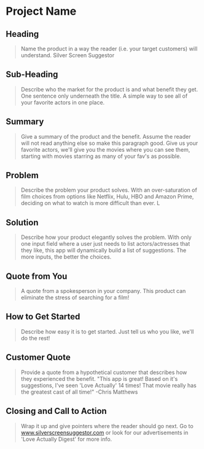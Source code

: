 # Project Name #

<!-- 
> This material was originally posted [here](http://www.quora.com/What-is-Amazons-approach-to-product-development-and-product-management). It is reproduced here for posterities sake.

There is an approach called "working backwards" that is widely used at Amazon. They work backwards from the customer, rather than starting with an idea for a product and trying to bolt customers onto it. While working backwards can be applied to any specific product decision, using this approach is especially important when developing new products or features.

For new initiatives a product manager typically starts by writing an internal press release announcing the finished product. The target audience for the press release is the new/updated product's customers, which can be retail customers or internal users of a tool or technology. Internal press releases are centered around the customer problem, how current solutions (internal or external) fail, and how the new product will blow away existing solutions.

If the benefits listed don't sound very interesting or exciting to customers, then perhaps they're not (and shouldn't be built). Instead, the product manager should keep iterating on the press release until they've come up with benefits that actually sound like benefits. Iterating on a press release is a lot less expensive than iterating on the product itself (and quicker!).

If the press release is more than a page and a half, it is probably too long. Keep it simple. 3-4 sentences for most paragraphs. Cut out the fat. Don't make it into a spec. You can accompany the press release with a FAQ that answers all of the other business or execution questions so the press release can stay focused on what the customer gets. My rule of thumb is that if the press release is hard to write, then the product is probably going to suck. Keep working at it until the outline for each paragraph flows. 

Oh, and I also like to write press-releases in what I call "Oprah-speak" for mainstream consumer products. Imagine you're sitting on Oprah's couch and have just explained the product to her, and then you listen as she explains it to her audience. That's "Oprah-speak", not "Geek-speak".

Once the project moves into development, the press release can be used as a touchstone; a guiding light. The product team can ask themselves, "Are we building what is in the press release?" If they find they're spending time building things that aren't in the press release (overbuilding), they need to ask themselves why. This keeps product development focused on achieving the customer benefits and not building extraneous stuff that takes longer to build, takes resources to maintain, and doesn't provide real customer benefit (at least not enough to warrant inclusion in the press release).
 -->
 
## Heading ##
  > Name the product in a way the reader (i.e. your target customers) will understand.
  Silver Screen Suggestor

## Sub-Heading ##
  > Describe who the market for the product is and what benefit they get. One sentence only underneath the title.
A simple way to see all of your favorite actors in one place.
## Summary ##
  > Give a summary of the product and the benefit. Assume the reader will not read anything else so make this paragraph good.
  Give us your favorite actors, we'll give you the movies where you can see them, starting with movies starring as many of your fav's as possible.

## Problem ##
  > Describe the problem your product solves.
  With an over-saturation of film choices from options like Netflix, Hulu, HBO and Amazon Prime, deciding on what to watch is more difficult than ever. L

## Solution ##
  > Describe how your product elegantly solves the problem.
  With only one input field where a user just needs to list actors/actresses that they like, this app will dynamically build a list of suggestions. The more inputs, the better the choices.

## Quote from You ##
  > A quote from a spokesperson in your company.
  This product can eliminate the stress of searching for a film!

## How to Get Started ##
  > Describe how easy it is to get started.
  Just tell us who you like, we'll do the rest!

## Customer Quote ##
  > Provide a quote from a hypothetical customer that describes how they experienced the benefit.
  "This app is great! Based on it's suggestions, I've seen 'Love Actually' 14 times! That movie really has the greatest cast of all time!"
  -Chris Matthews

## Closing and Call to Action ##
  > Wrap it up and give pointers where the reader should go next.
  Go to www.silverscreensuggestor.com or look for our advertisements in 'Love Actually Digest' for more info.

